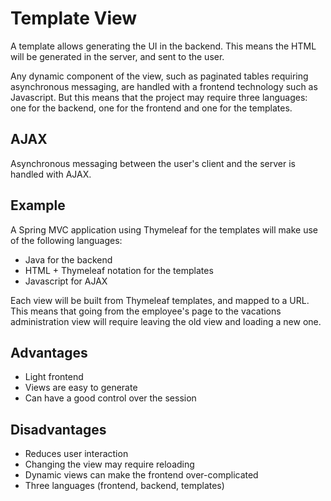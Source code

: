 # Template View

A template allows generating the UI in the backend. This means the HTML will be generated in the server, and sent to the user.

Any dynamic component of the view, such as paginated tables requiring asynchronous messaging, are handled with a frontend technology such as Javascript. But this means that the project may require three languages: one for the backend, one for the frontend and one for the templates.

## AJAX

Asynchronous messaging between the user's client and the server is handled with AJAX.

## Example

A Spring MVC application using Thymeleaf for the templates will make use of the following languages:

- Java for the backend
- HTML + Thymeleaf notation for the templates
- Javascript for AJAX

Each view will be built from Thymeleaf templates, and mapped to a URL. This means that going from the employee's page to the vacations administration view will require leaving the old view and loading a new one.

## Advantages

- Light frontend
- Views are easy to generate
- Can have a good control over the session

## Disadvantages

- Reduces user interaction
- Changing the view may require reloading
- Dynamic views can make the frontend over-complicated
- Three languages (frontend, backend, templates)
